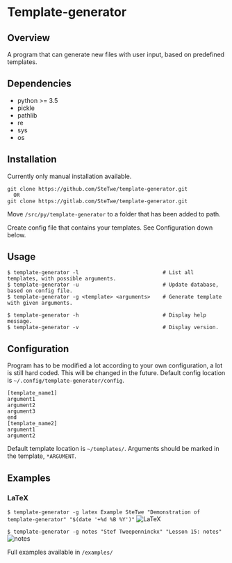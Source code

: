 # Template-generator
## Overview
A program that can generate new files with user input, based on predefined templates.

## Dependencies
* python >= 3.5
* pickle
* pathlib
* re
* sys
* os

## Installation
Currently only manual installation available.
```
git clone https://github.com/SteTwe/template-generator.git
  OR
git clone https://gitlab.com/SteTwe/template-generator.git
```
Move `/src/py/template-generator` to a folder that has been added to path.

Create config file that contains your templates. See Configuration down below.

## Usage
```
$ template-generator -l                           # List all templates, with possible arguments.
$ template-generator -u                           # Update database, based on config file.
$ template-generator -g <template> <arguments>    # Generate template with given arguments.

$ template-generator -h                           # Display help message.
$ template-generator -v                           # Display version.

```

## Configuration
Program has to be modified a lot according to your own configuration, a lot is still hard coded. This will be changed in the future.
Default config location is `~/.config/template-generator/config`.
```
[template_name1]
argument1
argument2
argument3
end
[template_name2]
argument1
argument2
```

Default template location is `~/templates/`. Arguments should be marked in the template, `*ARGUMENT`.


## Examples
### LaTeX
`$ template-generator -g latex Example SteTwe "Demonstration of template-generator" "$(date '+%d %B %Y')"`
![LaTeX](https://github.com/SteTwe/template-generator/blob/master/examples/latex/latex.png)

`$ template-generator -g notes "Stef Tweepenninckx" "Lesson 15: notes" `
![notes](https://github.com/SteTwe/template-generator/blob/master/examples/notes/notes.png)

Full examples available in `/examples/`
